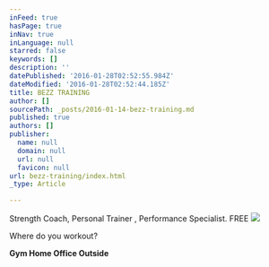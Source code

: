 ```yaml
---
inFeed: true
hasPage: true
inNav: true
inLanguage: null
starred: false
keywords: []
description: ''
datePublished: '2016-01-28T02:52:55.984Z'
dateModified: '2016-01-28T02:52:44.185Z'
title: BEZZ TRAINING
author: []
sourcePath: _posts/2016-01-14-bezz-training.md
published: true
authors: []
publisher:
  name: null
  domain: null
  url: null
  favicon: null
url: bezz-training/index.html
_type: Article

---
```

Strength Coach, Personal Trainer , Performance Specialist. FREE
![](https://the-grid-user-content.s3-us-west-2.amazonaws.com/38bee996-0623-4a6b-aef2-b8209b5efccb.jpg)

Where do you workout?

**Gym                 Home         Office             Outside**